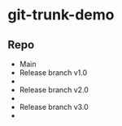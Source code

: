 # git-trunk-demo

## Repo
- Main
- Release branch v1.0
-
- Release branch v2.0
- 
- Release branch v3.0
- 
